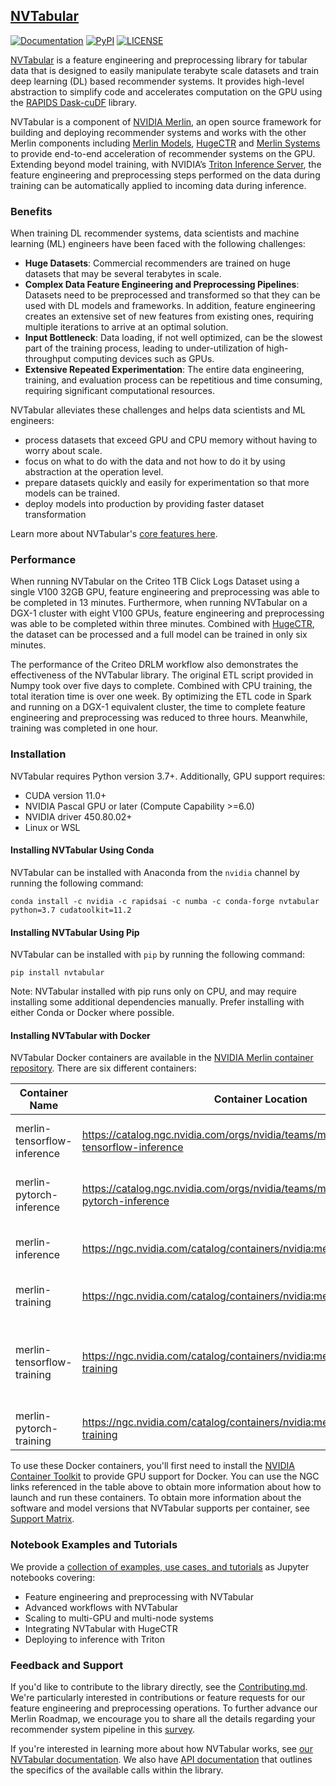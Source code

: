 ## [NVTabular](https://github.com/NVIDIA/NVTabular)

[![Documentation](https://img.shields.io/badge/documentation-blue.svg)](https://nvidia-merlin.github.io/NVTabular/main/Introduction.html)
[![PyPI](https://img.shields.io/pypi/v/NVTabular?color=orange&label=version)](https://pypi.python.org/pypi/NVTabular/)
[![LICENSE](https://img.shields.io/github/license/NVIDIA-Merlin/NVTabular)](https://github.com/NVIDIA-Merlin/NVTabular/blob/main/LICENSE)

[NVTabular](https://github.com/NVIDIA/NVTabular) is a feature engineering and preprocessing library for tabular data that is designed to easily manipulate terabyte scale datasets and train deep learning (DL) based recommender systems. It provides high-level abstraction to simplify code and accelerates computation on the GPU using the [RAPIDS Dask-cuDF](https://github.com/rapidsai/cudf/tree/main/python/dask_cudf) library.

NVTabular is a component of [NVIDIA Merlin](https://developer.nvidia.com/nvidia-merlin), an open source framework for building and deploying recommender systems and works with the other Merlin components including [Merlin Models](https://github.com/NVIDIA-Merlin/models), [HugeCTR](https://github.com/NVIDIA/HugeCTR) and [Merlin Systems](https://github.com/NVIDIA-Merlin/systems) to provide end-to-end acceleration of recommender systems on the GPU. Extending beyond model training, with NVIDIA’s  [Triton Inference Server](https://github.com/NVIDIA/tensorrt-inference-server), the feature engineering and preprocessing steps performed on the data during training can be automatically applied to incoming data during inference.

<!-- <img src='https://developer.nvidia.com/blog/wp-content/uploads/2020/07/recommender-system-training-pipeline-1.png'/> -->

### Benefits

When training DL recommender systems, data scientists and machine learning (ML) engineers have been faced with the following challenges:

* **Huge Datasets**: Commercial recommenders are trained on huge datasets that may be several terabytes in scale.
* **Complex Data Feature Engineering and Preprocessing Pipelines**: Datasets need to be preprocessed and transformed so that they can be used with DL models and frameworks. In addition, feature engineering creates an extensive set of new features from existing ones, requiring multiple iterations to arrive at an optimal solution.
* **Input Bottleneck**: Data loading, if not well optimized, can be the slowest part of the training process, leading to under-utilization of high-throughput computing devices such as GPUs.
* **Extensive Repeated Experimentation**: The entire data engineering, training, and evaluation process can be repetitious and time consuming, requiring significant computational resources.

NVTabular alleviates these challenges and helps data scientists and ML engineers:

* process datasets that exceed GPU and CPU memory without having to worry about scale.
* focus on what to do with the data and not how to do it by using abstraction at the operation level.
* prepare datasets quickly and easily for experimentation so that more models can be trained.
* deploy models into production by providing faster dataset transformation

Learn more about NVTabular's [core features here](docs/source/core_features.md#core-features).

### Performance

When running NVTabular on the Criteo 1TB Click Logs Dataset using a single V100 32GB GPU, feature engineering and preprocessing was able to be completed in 13 minutes. Furthermore, when running NVTabular on a DGX-1 cluster with eight V100 GPUs, feature engineering and preprocessing was able to be completed within three minutes. Combined with [HugeCTR](http://www.github.com/NVIDIA/HugeCTR/), the dataset can be processed and a full model can be trained in only six minutes.

The performance of the Criteo DRLM workflow also demonstrates the effectiveness of the NVTabular library. The original ETL script provided in Numpy took over five days to complete. Combined with CPU training, the total iteration time is over one week. By optimizing the ETL code in Spark and running on a DGX-1 equivalent cluster, the time to complete feature engineering and preprocessing was reduced to three hours. Meanwhile, training was completed in one hour.

### Installation

NVTabular requires Python version 3.7+. Additionally, GPU support requires:

* CUDA version 11.0+
* NVIDIA Pascal GPU or later (Compute Capability >=6.0)
* NVIDIA driver 450.80.02+
* Linux or WSL

#### Installing NVTabular Using Conda

NVTabular can be installed with Anaconda from the ```nvidia``` channel by running the following command:

```
conda install -c nvidia -c rapidsai -c numba -c conda-forge nvtabular python=3.7 cudatoolkit=11.2
```

#### Installing NVTabular Using Pip

NVTabular can be installed with `pip` by running the following command:

```
pip install nvtabular
```

Note: NVTabular installed with pip runs only on CPU, and may require installing some additional dependencies manually. Prefer installing with either Conda or Docker where possible.

#### Installing NVTabular with Docker

NVTabular Docker containers are available in the [NVIDIA Merlin container
repository](https://catalog.ngc.nvidia.com/?filters=&orderBy=scoreDESC&query=merlin). There are six different containers:


| Container Name             | Container Location | Functionality |
| -------------------------- | ------------------ | ------------- |
| merlin-tensorflow-inference           |https://catalog.ngc.nvidia.com/orgs/nvidia/teams/merlin/containers/merlin-tensorflow-inference      | NVTabular, Tensorflow and Triton Inference |
| merlin-pytorch-inference           |https://catalog.ngc.nvidia.com/orgs/nvidia/teams/merlin/containers/merlin-pytorch-inference           | NVTabular, PyTorch, and Triton Inference |
| merlin-inference           | https://ngc.nvidia.com/catalog/containers/nvidia:merlin:merlin-inference           | NVTabular, HugeCTR, and Triton Inference |
| merlin-training            | https://ngc.nvidia.com/catalog/containers/nvidia:merlin:merlin-training            | NVTabular and HugeCTR                    |
| merlin-tensorflow-training | https://ngc.nvidia.com/catalog/containers/nvidia:merlin:merlin-tensorflow-training | NVTabular, TensorFlow, and HugeCTR Tensorflow Embedding plugin |
| merlin-pytorch-training    | https://ngc.nvidia.com/catalog/containers/nvidia:merlin:merlin-pytorch-training    | NVTabular and PyTorch                    |

To use these Docker containers, you'll first need to install the [NVIDIA Container Toolkit](https://github.com/NVIDIA/nvidia-docker) to provide GPU support for Docker. You can use the NGC links referenced in the table above to obtain more information about how to launch and run these containers. To obtain more information about the software and model versions that NVTabular supports per container, see [Support Matrix](https://github.com/NVIDIA/NVTabular/blob/main/docs/source/resources/support_matrix.rst).

### Notebook Examples and Tutorials

We provide a [collection of examples, use cases, and tutorials](https://github.com/NVIDIA-Merlin/NVTabular/tree/main/examples) as Jupyter notebooks covering:

* Feature engineering and preprocessing with NVTabular
* Advanced workflows with NVTabular
* Scaling to multi-GPU and multi-node systems
* Integrating NVTabular with HugeCTR
* Deploying to inference with Triton

### Feedback and Support

If you'd like to contribute to the library directly, see the [Contributing.md](https://github.com/NVIDIA/NVTabular/blob/main/CONTRIBUTING.md). We're particularly interested in contributions or feature requests for our feature engineering and preprocessing operations. To further advance our Merlin Roadmap, we encourage you to share all the details regarding your recommender system pipeline in this [survey](https://developer.nvidia.com/merlin-devzone-survey).

If you're interested in learning more about how NVTabular works, see
[our NVTabular documentation](https://nvidia-merlin.github.io/NVTabular/main/Introduction.html). We also have [API documentation](https://nvidia-merlin.github.io/NVTabular/main/api/index.html) that outlines the specifics of the available calls within the library.
